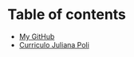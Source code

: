 # Table of contents

* [My GitHub](README.md)
* [Curriculo Juliana Poli](curriculo-juliana-poli.md)
